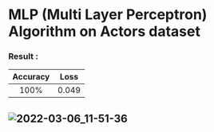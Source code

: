 # MLP (Multi Layer Perceptron) Algorithm on Actors dataset
### Result :
| Accuracy | Loss | 
|     :---:      |  :---: | 
|100%  |0.049|

## ![2022-03-06_11-51-36](https://user-images.githubusercontent.com/88204357/156915104-6bf504f3-8cc0-454e-a78f-1a879ae710ad.png)
